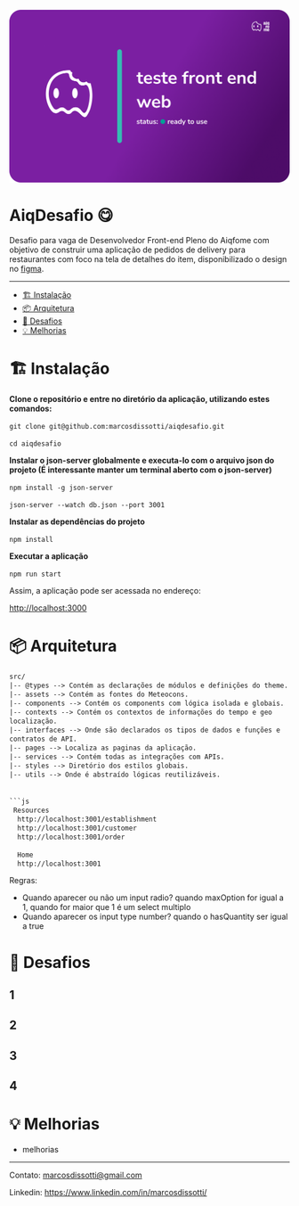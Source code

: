 <p align="center">
   <img src="https://raw.githubusercontent.com/marcosdissotti/images/main/cover.png" />
</p>

# AiqDesafio 😋

Desafio para vaga de Desenvolvedor Front-end Pleno do Aiqfome com objetivo de construir uma aplicação de pedidos de delivery para restaurantes com foco na tela de detalhes do item, disponibilizado o design no [figma](https://www.figma.com/file/xh0VpeVVEZohI2QLXoRAgz/%5Baiqfome%5D-teste-front-end---WEB?type=design&node-id=1201%3A1241&mode=dev).

---

- [🏗 Instalação](#installation)
- [📦 Arquitetura](#architecture)
- [🚀 Desafios](#challenges)
- [💡 Melhorias](#improvements)

<a name="installation"></a>

# 🏗 Instalação

**Clone o repositório e entre no diretório da aplicação, utilizando estes comandos:**

`git clone git@github.com:marcosdissotti/aiqdesafio.git`

`cd aiqdesafio`

**Instalar o json-server globalmente e executa-lo com o arquivo json do projeto (É interessante manter um terminal aberto com o json-server)**

`npm install -g json-server`

`json-server --watch db.json --port 3001`

**Instalar as dependências do projeto**

`npm install`

**Executar a aplicação**

`npm run start`

Assim, a aplicação pode ser acessada no endereço:

[http://localhost:3000](http://localhost:3000)

<a name="architecture"></a>

# 📦 Arquitetura

````shell
src/
|-- @types --> Contém as declarações de módulos e definições do theme.
|-- assets --> Contém as fontes do Meteocons.
|-- components --> Contém os components com lógica isolada e globais.
|-- contexts --> Contém os contextos de informações do tempo e geo localização.
|-- interfaces --> Onde são declarados os tipos de dados e funções e contratos de API.
|-- pages --> Localiza as paginas da aplicação.
|-- services --> Contém todas as integrações com APIs.
|-- styles --> Diretório dos estilos globais.
|-- utils --> Onde é abstraído lógicas reutilizáveis.


```js
 Resources
  http://localhost:3001/establishment
  http://localhost:3001/customer
  http://localhost:3001/order

  Home
  http://localhost:3001

````

Regras:

- Quando aparecer ou não um input radio? quando maxOption for igual a 1, quando for maior que 1 é um select multiplo
- Quando aparecer os input type number? quando o hasQuantity ser igual a true

<a name="challenges"></a>

# 🚀 Desafios

## 1

## 2

## 3

## 4

<a name="improvements"></a>

# 💡 Melhorias

- melhorias

---

Contato: marcosdissotti@gmail.com

Linkedin: https://www.linkedin.com/in/marcosdissotti/

```

```
